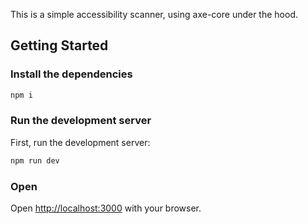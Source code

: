 This is a simple accessibility scanner, using axe-core under the hood.

## Getting Started

### Install the dependencies
```bash
npm i
```

### Run the development server

First, run the development server:

```bash
npm run dev
```

### Open

Open [http://localhost:3000](http://localhost:3000) with your browser.
